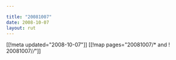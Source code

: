 ```yaml
---

title: "20081007"
date: 2008-10-07
layout: rut
---
```


[[!meta updated="2008-10-07"]]
[[!map pages="20081007/* and ! 20081007/*/*"]]
